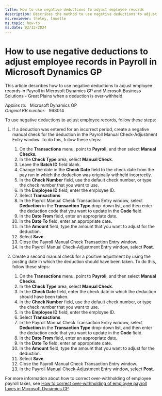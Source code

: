 ```yaml
---
title: How to use negative deductions to adjust employee records
description: Describes the method to use negative deductions to adjust employee records in Payroll in Microsoft Dynamics GP.
ms.reviewer: theley, lmuelle
ms.topic: how-to
ms.date: 03/13/2024
---
```

# How to use negative deductions to adjust employee records in Payroll in Microsoft Dynamics GP

This article describes how to use negative deductions to adjust employee records in Payroll in Microsoft Dynamics GP and Microsoft Business Solutions - Great Plains when a deduction is over-withheld.

_Applies to:_ &nbsp; Microsoft Dynamics GP  
_Original KB number:_ &nbsp; 968014

To use negative deductions to adjust employee records, follow these steps:

1. If a deduction was entered for an incorrect period, create a negative manual check for the deduction in the Payroll Manual Check-Adjustment Entry window. To do this, follow these steps:

    1. On the **Transactions** menu, point to **Payroll**, and then select **Manual Checks**.
    2. In the **Check Type** area, select **Manual Check**.
    3. Leave the **Batch ID** field blank.
    4. Change the date in the **Check Date** field to the check date from the pay run in which the deduction was originally withheld incorrectly.
    5. In the **Check Number** field, use the default check number, or type the check number that you want to use.
    6. In the **Employee ID** field, enter the employee ID.
    7. Select **Transactions**.
    8. In the Payroll Manual Check Transaction Entry window, select **Deduction** in the **Transaction Type** drop-down list, and then enter the deduction code that you want to update in the **Code** field.
    9. In the **Date From** field, enter an appropriate date.
    10. In the **Date To** field, enter an appropriate date.
    11. In the **Amount** field, type the amount that you want to adjust for the deduction.
    12. Select **Save**.
    13. Close the Payroll Manual Check Transaction Entry window.
    14. In the Payroll Manual Check-Adjustment Entry window, select **Post**.

2. Create a second manual check for a positive adjustment by using the posting date in which the deduction should have been taken. To do this, follow these steps:

    1. On the **Transactions** menu, point to **Payroll**, and then select **Manual Checks**.
    2. In the **Check Type** area, select **Manual Check**.
    3. In the **Check Date** field, enter the check date in which the deduction should have been taken.
    4. In the **Check Number** field, use the default check number, or type the check number that you want to use.
    5. In the **Employee ID** field, enter the employee ID.
    6. Select **Transactions**.
    7. In the Payroll Manual Check Transaction Entry window, select **Deduction** in the **Transaction Type** drop-down list, and then enter the deduction code that you want to update in the **Code** field.
    8. In the **Date From** field, enter an appropriate date.
    9. In the **Date To** field, enter an appropriate date.
    10. In the **Amount** field, type the amount that you want to adjust for the deduction.
    11. Select **Save**.
    12. Close the Payroll Manual Check Transaction Entry window.
    13. In the Payroll Manual Check-Adjustment Entry window, select **Post**.

For more information about how to correct over-withholding of employee payroll taxes, see [How to correct over-withholding of employee payroll taxes in Microsoft Dynamics GP](https://support.microsoft.com/topic/how-to-correct-over-withholding-of-employee-payroll-taxes-in-microsoft-dynamics-gp-c51300f3-0762-1ace-a2fa-1c86c103c0ca).
